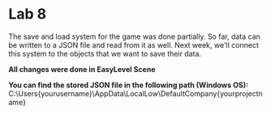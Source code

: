 # Lab 8

The save and load system for the game was done partially. So far, data can be written to a JSON file and read from it as well. Next week, we'll connect this system to the objects that we want to save their data.  
  
**All changes were done in EasyLevel Scene**  
  
**You can find the stored JSON file in the following path (Windows OS):**  
C:\Users\{yourusername}\AppData\LocalLow\DefaultCompany\{yourprojectname}
